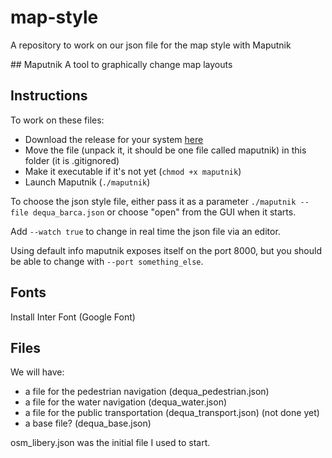 # map-style
A repository to work on our json file for the map style with Maputnik

## Maputnik
A tool to graphically change map layouts

## Instructions
To work on these files:
- Download the release for your system [here](https://github.com/maputnik/editor/releases)
- Move the file (unpack it, it should be one file called maputnik) in this folder (it is .gitignored)
- Make it executable if it's not yet (`chmod +x maputnik`)
- Launch Maputnik (`./maputnik`)

To choose the json style file, either pass it as a parameter `./maputnik --file dequa_barca.json` or choose "open" from the GUI when it starts.

Add `--watch true` to change in real time the json file via an editor.

Using default info maputnik exposes itself on the port 8000, but you should be able to change with `--port something_else`.

## Fonts
Install Inter Font (Google Font)

## Files
We will have:
- a file for the pedestrian navigation (dequa_pedestrian.json)
- a file for the water navigation (dequa_water.json)
- a file for the public transportation (dequa_transport.json) (not done yet)
- a base file? (dequa_base.json)

osm_libery.json was the initial file I used to start.
